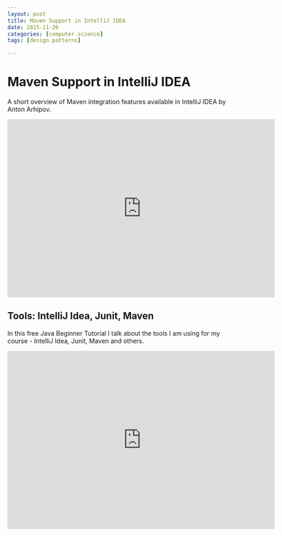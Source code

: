 ```yaml
---
layout: post
title: Maven Support in IntelliJ IDEA
date: 2015-11-26
categories: [computer science]
tags: [design patterns]

---
```


# Maven Support in IntelliJ IDEA

A short overview of Maven integration features available in IntelliJ IDEA by Anton Arhipov.

<iframe width="600" height="400" src="https://www.youtube.com/embed/Ugttj4k6pkk?list=PLml1rD21IUxGCx5GxZFEKjRjn0RmMIXFa" frameborder="0" allowfullscreen></iframe>


## Tools: IntelliJ Idea, Junit, Maven

In this free Java Beginner Tutorial I talk about the tools I am using for my course - IntelliJ Idea, Junit, Maven and others.

<iframe width="600" height="400" src="https://www.youtube.com/embed/494GB5eMwl4?list=PLml1rD21IUxGCx5GxZFEKjRjn0RmMIXFa" frameborder="0" allowfullscreen></iframe>
